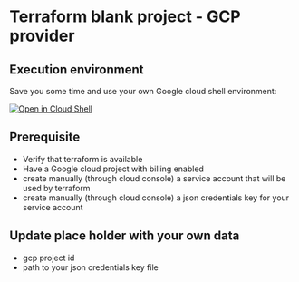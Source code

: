 # Terraform blank project - GCP provider 


## Execution environment

Save you some time and use your own Google cloud shell environment:

[![Open in Cloud Shell](https://gstatic.com/cloudssh/images/open-btn.svg)](https://shell.cloud.google.com/cloudshell/editor?cloudshell_git_repo=https://github.com/corentinl/terraform-gcp-example-blank.git)



## Prerequisite
 - Verify that terraform is available
 - Have a Google cloud project with billing enabled
 - create manually (through cloud console) a service account that will be used by terraform
 - create manually (through cloud console) a json credentials key for your service account

## Update place holder with your own data
- gcp project id
- path to your json credentials key file
